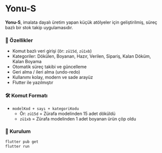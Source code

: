 # Yonu-S

**Yonu-S**, imalata dayalı üretim yapan küçük atölyeler için geliştirilmiş, süreç bazlı bir stok takip uygulamasıdır.

### 🚀 Özellikler
- Komut bazlı veri girişi (ör: `zü15d`, `zü1xb`)
- Kategoriler: Dökülen, Boyanan, Hazır, Verilen, Sipariş, Kalan Döküm, Kalan Boyama
- Otomatik süreç takibi ve güncelleme
- Geri alma / ileri alma (undo-redo)
- Kullanımı kolay, modern ve sade arayüz
- Flutter ile yazılmıştır

### 🛠 Komut Formatı
- `modelKod + sayı + kategoriKodu`
  - Ör: `zü15d` = Zürafa modelinden 15 adet döküldü
  - `zü1xb` = Zürafa modelinden 1 adet boyanan ürün çöp oldu

### 📱 Kurulum
```bash
flutter pub get
flutter run
